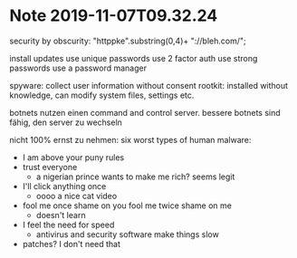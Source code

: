 Note 2019-11-07T09.32.24
========================

security by obscurity: "httppke".substring(0,4)+ \"://bleh.com/";

 
 install updates
 use unique passwords
 use 2 factor auth
 use strong passwords
use a password manager


spyware: collect user information without consent
rootkit: installed without knowledge, can modify system files, settings etc.


botnets nutzen einen command and control server.
bessere botnets sind fähig, den server zu wechseln


nicht 100% ernst zu nehmen:
six worst types of human malware:

* I am above your puny rules
* trust everyone
	* a nigerian prince wants to make me rich? seems legit
* I'll click anything once
	* oooo a nice cat video
* fool me once shame on you fool me twice shame on me
	* doesn't learn
* I feel the need for speed
	* antivirus and security software make things slow
* patches? I don't need that


